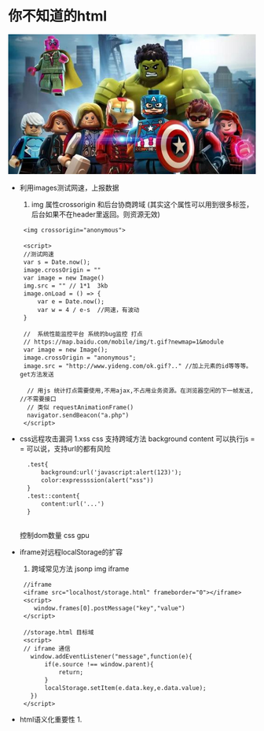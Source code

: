 # 你不知道的html
  ![banner](https://github.com/Danielhard/step-by-step/blob/master/images/iron.jpg)
+ 利用images测试网速，上报数据

  1. img 属性crossorigin 和后台协商跨域 
   (其实这个属性可以用到很多标签，后台如果不在header里返回。则资源无效)
  ```
   <img crossorigin="anonymous">

   <script>
   //测试网速
   var s = Date.now();
   image.crossOrigin = ""
   var image = new Image()
   img.src = "" // 1*1  3kb
   image.onLoad = () => {
       var e = Date.now();
       var w = 4 / e-s  //网速，有波动
   }

   //  系统性能监控平台 系统的bug监控 打点
   // https://map.baidu.com/mobile/img/t.gif?newmap=1&module
   var image = new Image();
   image.crossOrigin = "anonymous";
   image.src = "http://www.yideng.com/ok.gif?.." //加上元素的id等等等。get方法发送
  
    // 用js 统计打点需要使用,不用ajax,不占用业务资源。在浏览器空闲的下一帧发送, //不需要接口
    // 类似 requestAnimationFrame()
    navigator.sendBeacon("a.php")
   </script>
  ```








+ css远程攻击漏洞
  1.xss
    css 支持跨域方法  background content 可以执行js = = 可以说，支持url的都有风险
    ```
      .test{
          background:url('javascript:alert(123)'); 
          color:expressssion(alert("xss"))
      }
      .test::content{
          content:url('...')
      }
      
    ```
    控制dom数量 css gpu


+ iframe对远程localStorage的扩容

  1. 跨域常见方法 jsonp img iframe
   ```
    //iframe
    <iframe src="localhost/storage.html" frameborder="0"></iframe>
    <script>
       window.frames[0].postMessage("key","value")
    </script>

    //storage.html 目标域
    <script>
    // iframe 通信 
      window.addEventListener("message",function(e){
          if(e.source !== window.parent){
              return;
          }
          localStorage.setItem(e.data.key,e.data.value);
      })
    </script>

   ``` 



+ html语义化重要性
  1. 
  ```
   
  ```

